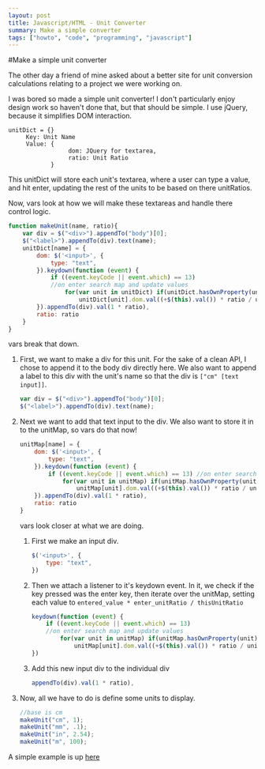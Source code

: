 ```yaml
---
layout: post
title: Javascript/HTML - Unit Converter
summary: Make a simple converter
tags: ["howto", "code", "programming", "javascript"]
---
```

#Make a simple unit converter

The other day a friend of mine asked about a better site for unit conversion calculations relating to a project we were working on.

I was bored so made a simple unit converter! I don't particularly enjoy design work so haven't done that, but that should be simple. I use jQuery, because it simplifies DOM interaction.

```
unitDict = {}
     Key: Unit Name
     Value: {
                 dom: JQuery for textarea,
                 ratio: Unit Ratio
            }
```

This unitDict will store each unit's textarea, where a user can type a value, and hit enter, updating the rest of the units to be based on there unitRatios.

Now, vars look at how we will make these textareas and handle there control logic.

```javascript
function makeUnit(name, ratio){
    var div = $("<div>").appendTo("body")[0];
    $("<label>").appendTo(div).text(name);
    unitDict[name] = {
        dom: $('<input>', {
            type: "text",
        }).keydown(function (event) {
            if ((event.keyCode || event.which) == 13)
            //on enter search map and update values
                for(var unit in unitDict) if(unitDict.hasOwnProperty(unit))
                    unitDict[unit].dom.val((+$(this).val()) * ratio / unitDict[unit].ratio)
        }).appendTo(div).val(1 * ratio),
        ratio: ratio
    }
}
```

vars break that down.

1. First, we want to make a div for this unit. For the sake of a clean API, I chose to append it to the body div directly here. We also want to append a label to this div with the unit's name so that the div is `["cm" [text input]]`.

    ```javascript
    var div = $("<div>").appendTo("body")[0];
    $("<label>").appendTo(div).text(name);
    ```

2. Next we want to add that text input to the div. We also want to store it in to the unitMap, so vars do that now!

    ```javascript
    unitMap[name] = {
        dom: $('<input>', {
            type: "text",
        }).keydown(function (event) {
            if ((event.keyCode || event.which) == 13) //on enter search map and update values
                for(var unit in unitMap) if(unitMap.hasOwnProperty(unit))
                    unitMap[unit].dom.val((+$(this).val()) * ratio / unitMap[unit].ratio)
        }).appendTo(div).val(1 * ratio),
        ratio: ratio
    }
    ```

    vars look closer at what we are doing.
    1. First we make an input div.

        ```javascript
        $('<input>', {
            type: "text",
        })
        ```

    2. Then we attach a listener to it's keydown event. In it, we check if the key pressed was the enter key, then iterate over the unitMap, setting each value to `entered_value * enter_unitRatio / thisUnitRatio`

        ```javascript
        keydown(function (event) {
            if ((event.keyCode || event.which) == 13)
            //on enter search map and update values
                for(var unit in unitMap) if(unitMap.hasOwnProperty(unit))
                    unitMap[unit].dom.val((+$(this).val()) * ratio / unitMap[unit].ratio)
        })
        ```

    3. Add this new input div to the individual div

        ```javascript
        appendTo(div).val(1 * ratio),
        ```

3. Now, all we have to do is define some units to display.

    ```javascript
    //base is cm
    makeUnit("cm", 1);
    makeUnit("mm", .1);
    makeUnit("in", 2.54);
    makeUnit("m", 100);
    ```

A simple example is up [here](/convert.html)
